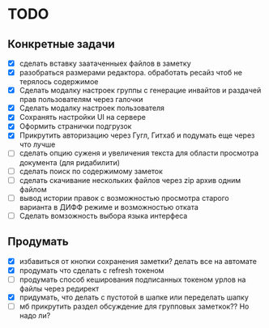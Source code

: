 # TODO

## Конкретные задачи

-   [x] сделать вставку заатаченныех файлов в заметку
-   [x] разобраться размерами редактора. обработать ресайз чтоб не терялось содержимое
-   [x] Сделать модалку настроек группы с генерацие инвайтов и раздачей прав пользователям через галочки
-   [x] Сделать модалку настроек пользователя
-   [x] Сохранять настройки UI на сервере
-   [x] Оформить странички подгрузок
-   [x] Прикрутить авторизацию через Гугл, Гитхаб и подумать еще через что лучше
-   [ ] сделать опцию суженя и увеличения текста для области просмотра документа (для ридабилити)
-   [ ] сделать поиск по содержимому заметок
-   [ ] сделать скачивание нескольких файлов через zip архив одним файлом
-   [ ] вывод истории правок с возможностью просмотра старого варианта в ДИФФ режиме и возможностью
        отката
-   [ ] Сделать вомзожность выбора языка интерфеса

## Продумать

-   [x] избавиться от кнопки сохранения заметки? делать все на автомате
-   [x] продумать что сделать с refresh токеном
-   [ ] продумать способ кеширования подписанных токеном урлов на файлы через редирект
-   [x] придумать, что делать с пустотой в шапке или переделать шапку
-   [ ] мб прикрутить раздел обсуждение для групповых заметкок?? Но надо ли?
